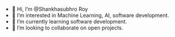 - 👋 Hi, I’m @Shankhasubhro Roy
- 👀 I’m interested in Machine Learning, AI, software development.
- 🌱 I’m currently learning software development.
- 💞️ I’m looking to collaborate on open projects.

<!---
shankharoy0/shankharoy0 is a ✨ special ✨ repository because its `README.md` (this file) appears on your GitHub profile.
You can click the Preview link to take a look at your changes.
--->
